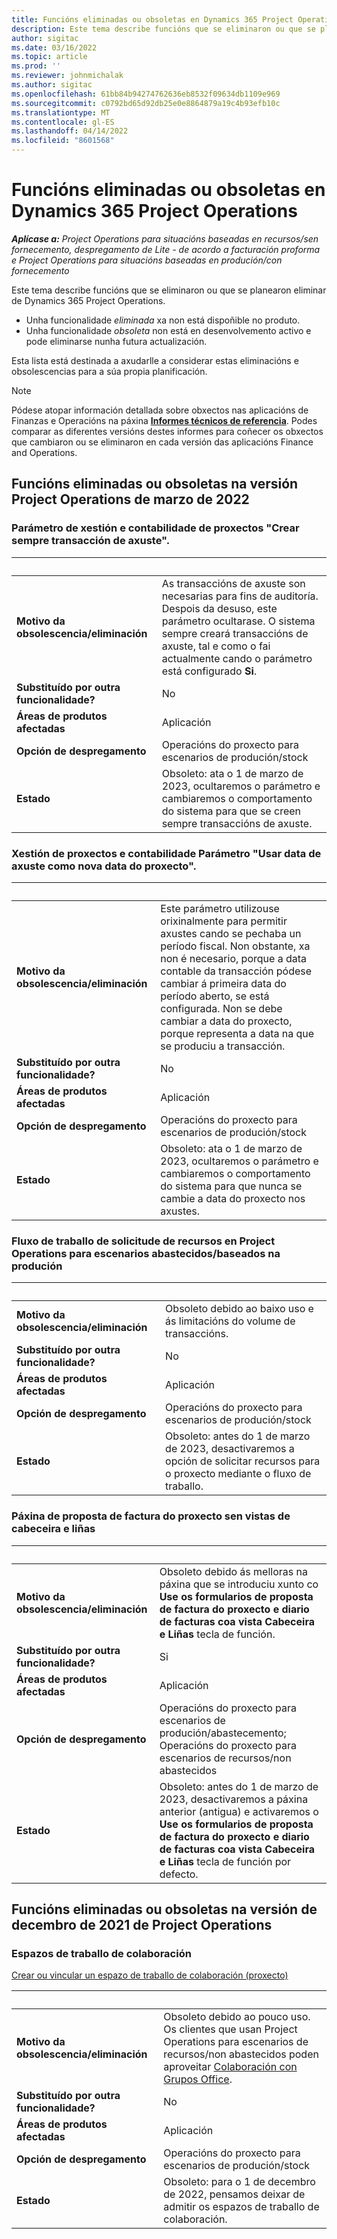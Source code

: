 ```yaml
---
title: Funcións eliminadas ou obsoletas en Dynamics 365 Project Operations
description: Este tema describe funcións que se eliminaron ou que se planearon eliminar de Dynamics 365 Project Operations.
author: sigitac
ms.date: 03/16/2022
ms.topic: article
ms.prod: ''
ms.reviewer: johnmichalak
ms.author: sigitac
ms.openlocfilehash: 61bb84b94274762636eb8532f09634db1109e969
ms.sourcegitcommit: c0792bd65d92db25e0e8864879a19c4b93efb10c
ms.translationtype: MT
ms.contentlocale: gl-ES
ms.lasthandoff: 04/14/2022
ms.locfileid: "8601568"
---
```

# <a name="removed-or-deprecated-features-in-dynamics-365-project-operations"></a>Funcións eliminadas ou obsoletas en Dynamics 365 Project Operations

_**Aplícase a:** Project Operations para situacións baseadas en recursos/sen fornecemento, despregamento de Lite - de acordo a facturación proforma e Project Operations para situacións baseadas en produción/con fornecemento_

Este tema describe funcións que se eliminaron ou que se planearon eliminar de Dynamics 365 Project Operations.

- Unha funcionalidade *eliminada* xa non está dispoñible no produto.
- Unha funcionalidade *obsoleta* non está en desenvolvemento activo e pode eliminarse nunha futura actualización.

Esta lista está destinada a axudarlle a considerar estas eliminacións e obsolescencias para a súa propia planificación.

> [!NOTE]
> Pódese atopar información detallada sobre obxectos nas aplicacións de Finanzas e Operacións na páxina [**Informes técnicos de referencia**](/dynamics/s-e/global/axtechrefrep_61). Podes comparar as diferentes versións destes informes para coñecer os obxectos que cambiaron ou se eliminaron en cada versión das aplicacións Finance and Operations.

## <a name="features-removed-or-deprecated-in-the-project-operations-march-2022-release"></a>Funcións eliminadas ou obsoletas na versión Project Operations de marzo de 2022

### <a name="project-management-and-accounting-always-create-adjustment-transaction-parameter"></a>Parámetro de xestión e contabilidade de proxectos "Crear sempre transacción de axuste".

| &nbsp; | &nbsp; |
|--------|--------|
| **Motivo da obsolescencia/eliminación** | As transaccións de axuste son necesarias para fins de auditoría. Despois da desuso, este parámetro ocultarase. O sistema sempre creará transaccións de axuste, tal e como o fai actualmente cando o parámetro está configurado **Si**. |
| **Substituído por outra funcionalidade?** | No |
| **Áreas de produtos afectadas** | Aplicación |
| **Opción de despregamento** | Operacións do proxecto para escenarios de produción/stock |
| **Estado** | Obsoleto: ata o 1 de marzo de 2023, ocultaremos o parámetro e cambiaremos o comportamento do sistema para que se creen sempre transaccións de axuste. |

### <a name="project-management-and-accounting-use-adjustment-date-as-new-project-date-parameter"></a>Xestión de proxectos e contabilidade Parámetro "Usar data de axuste como nova data do proxecto".

| &nbsp; | &nbsp; |
|--------|--------|
| **Motivo da obsolescencia/eliminación** | Este parámetro utilizouse orixinalmente para permitir axustes cando se pechaba un período fiscal. Non obstante, xa non é necesario, porque a data contable da transacción pódese cambiar á primeira data do período aberto, se está configurada. Non se debe cambiar a data do proxecto, porque representa a data na que se produciu a transacción. |
| **Substituído por outra funcionalidade?** | No |
| **Áreas de produtos afectadas** | Aplicación |
| **Opción de despregamento** | Operacións do proxecto para escenarios de produción/stock |
| **Estado** | Obsoleto: ata o 1 de marzo de 2023, ocultaremos o parámetro e cambiaremos o comportamento do sistema para que nunca se cambie a data do proxecto nos axustes. |

### <a name="resource-request-workflow-in-project-operations-for-stockedproduction-based-scenarios"></a>Fluxo de traballo de solicitude de recursos en Project Operations para escenarios abastecidos/baseados na produción

| &nbsp; | &nbsp; |
|--------|--------|
| **Motivo da obsolescencia/eliminación** | Obsoleto debido ao baixo uso e ás limitacións do volume de transaccións. |
| **Substituído por outra funcionalidade?** | No |
| **Áreas de produtos afectadas** | Aplicación |
| **Opción de despregamento** | Operacións do proxecto para escenarios de produción/stock |
| **Estado** | Obsoleto: antes do 1 de marzo de 2023, desactivaremos a opción de solicitar recursos para o proxecto mediante o fluxo de traballo. |

### <a name="project-invoice-proposal-page-without-header-and-lines-views"></a>Páxina de proposta de factura do proxecto sen vistas de cabeceira e liñas

| &nbsp; | &nbsp; |
|--------|--------|
| **Motivo da obsolescencia/eliminación** | Obsoleto debido ás melloras na páxina que se introduciu xunto co **Use os formularios de proposta de factura do proxecto e diario de facturas coa vista Cabeceira e Liñas** tecla de función. |
| **Substituído por outra funcionalidade?** | Si |
| **Áreas de produtos afectadas** | Aplicación |
| **Opción de despregamento** | Operacións do proxecto para escenarios de produción/abastecemento; Operacións do proxecto para escenarios de recursos/non abastecidos |
| **Estado** | Obsoleto: antes do 1 de marzo de 2023, desactivaremos a páxina anterior (antigua) e activaremos o **Use os formularios de proposta de factura do proxecto e diario de facturas coa vista Cabeceira e Liñas** tecla de función por defecto. |

## <a name="features-removed-or-deprecated-in-the-project-operations-december-2021-release"></a>Funcións eliminadas ou obsoletas na versión de decembro de 2021 de Project Operations

### <a name="collaboration-workspaces"></a>Espazos de traballo de colaboración

[Crear ou vincular un espazo de traballo de colaboración (proxecto)](/dynamicsax-2012/appuser-itpro/create-or-link-to-a-collaboration-workspace-project)

| &nbsp; | &nbsp; |
|--------|--------|
| **Motivo da obsolescencia/eliminación** | Obsoleto debido ao pouco uso. Os clientes que usan Project Operations para escenarios de recursos/non abastecidos poden aproveitar [Colaboración con Grupos Office](../project-management/collaboration-groups.md). |
| **Substituído por outra funcionalidade?** | No |
| **Áreas de produtos afectadas** | Aplicación  |
| **Opción de despregamento** | Operacións do proxecto para escenarios de produción/stock |
| **Estado** | Obsoleto: para o 1 de decembro de 2022, pensamos deixar de admitir os espazos de traballo de colaboración. |
